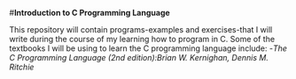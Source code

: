 #**Introduction to C Programming Language**

This repository will contain programs-examples and exercises-that I will write during the course of my learning
how to program in C. Some of the textbooks I will be using to learn the C programming language include:
-*The C Programming Language (2nd edition):Brian W. Kernighan, Dennis M. Ritchie*
